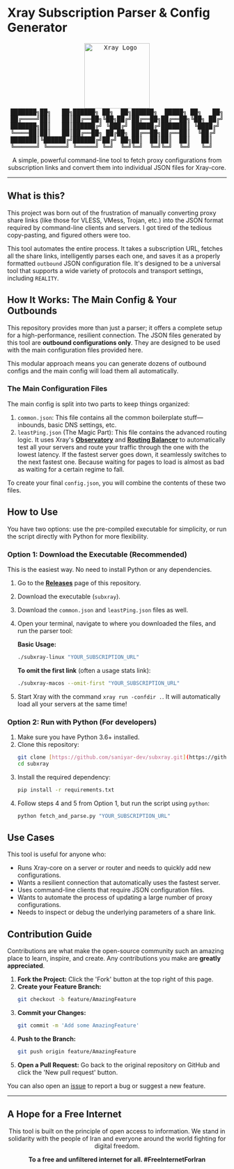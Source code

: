 # Xray Subscription Parser & Config Generator

<div>
<pre align="center">
<img src="https://avatars.githubusercontent.com/u/71564206?s=200&v=4" alt="Xray Logo" width="150"/>
███████╗██╗   ██╗██████╗ ██╗  ██╗██████╗  █████╗ ██╗   ██╗
██╔════╝██║   ██║██╔══██╗╚██╗██╔╝██╔══██╗██╔══██╗╚██╗ ██╔╝
███████╗██║   ██║██████╔╝ ╚███╔╝ ██████╔╝███████║ ╚████╔╝ 
╚════██║██║   ██║██╔══██╗ ██╔██╗ ██╔══██╗██╔══██║  ╚██╔╝  
███████║╚██████╔╝██████╔╝██╔╝ ██╗██║  ██║██║  ██║   ██║   
╚══════╝ ╚═════╝ ╚═════╝ ╚═╝  ╚═╝╚═╝  ╚═╝╚═╝  ╚═╝   ╚═╝   
</pre>

<p align="center">
  A simple, powerful command-line tool to fetch proxy configurations from subscription links and convert them into individual JSON files for Xray-core.
</p>
</div>

---

## What is this?

This project was born out of the frustration of manually converting proxy share links (like those for VLESS, VMess, Trojan, etc.) into the JSON format required by command-line clients and servers. I got tired of the tedious copy-pasting, and figured others were too.

This tool automates the entire process. It takes a subscription URL, fetches all the share links, intelligently parses each one, and saves it as a properly formatted `outbound` JSON configuration file. It's designed to be a universal tool that supports a wide variety of protocols and transport settings, including `REALITY`.

## How It Works: The Main Config & Your Outbounds

This repository provides more than just a parser; it offers a complete setup for a high-performance, resilient connection. The JSON files generated by this tool are **outbound configurations only**. They are designed to be used with the main configuration files provided here.

This modular approach means you can generate dozens of outbound configs and the main config will load them all automatically.

### The Main Configuration Files

The main config is split into two parts to keep things organized:

1.  `common.json`: This file contains all the common boilerplate stuff—inbounds, basic DNS settings, etc.
2.  `leastPing.json` (The Magic Part): This file contains the advanced routing logic. It uses Xray's **[Observatory](https://xtls.github.io/config/observatory.html)** and **[Routing Balancer](https://xtls.github.io/config/routing.html)** to automatically test all your servers and route your traffic through the one with the lowest latency. If the fastest server goes down, it seamlessly switches to the next fastest one. Because waiting for pages to load is almost as bad as waiting for a certain regime to fall.

To create your final `config.json`, you will combine the contents of these two files.

## How to Use

You have two options: use the pre-compiled executable for simplicity, or run the script directly with Python for more flexibility.

### Option 1: Download the Executable (Recommended)

This is the easiest way. No need to install Python or any dependencies.

1.  Go to the [**Releases**](https://github.com/saniyar-dev/subxray/releases) page of this repository.
2.  Download the executable (`subxray`).
3.  Download the `common.json` and `leastPing.json` files as well.
4.  Open your terminal, navigate to where you downloaded the files, and run the parser tool:

    **Basic Usage:**
    ```bash
    ./subxray-linux "YOUR_SUBSCRIPTION_URL"
    ```

    **To omit the first link** (often a usage stats link):
    ```bash
    ./subxray-macos --omit-first "YOUR_SUBSCRIPTION_URL"
    ```

5.  Start Xray with the command `xray run -confdir .`. It will automatically load all your servers at the same time!

### Option 2: Run with Python (For developers)

1.  Make sure you have Python 3.6+ installed.
2.  Clone this repository:
    ```bash
    git clone [https://github.com/saniyar-dev/subxray.git](https://github.com/saniyar-dev/subxray.git)
    cd subxray
    ```
3.  Install the required dependency:
    ```bash
    pip install -r requirements.txt
    ```
4.  Follow steps 4 and 5 from Option 1, but run the script using `python`:
    ```bash
    python fetch_and_parse.py "YOUR_SUBSCRIPTION_URL"
    ```

## Use Cases

This tool is useful for anyone who:
-   Runs Xray-core on a server or router and needs to quickly add new configurations.
-   Wants a resilient connection that automatically uses the fastest server.
-   Uses command-line clients that require JSON configuration files.
-   Wants to automate the process of updating a large number of proxy configurations.
-   Needs to inspect or debug the underlying parameters of a share link.

## Contribution Guide

Contributions are what make the open-source community such an amazing place to learn, inspire, and create. Any contributions you make are **greatly appreciated**.

1.  **Fork the Project:** Click the 'Fork' button at the top right of this page.
2.  **Create your Feature Branch:**
    ```bash
    git checkout -b feature/AmazingFeature
    ```
3.  **Commit your Changes:**
    ```bash
    git commit -m 'Add some AmazingFeature'
    ```
4.  **Push to the Branch:**
    ```bash
    git push origin feature/AmazingFeature
    ```
5.  **Open a Pull Request:** Go back to the original repository on GitHub and click the 'New pull request' button.

You can also open an [issue](https://github.com/saniyar-dev/subxray/issues) to report a bug or suggest a new feature.

---

## A Hope for a Free Internet

<p align="center">
This tool is built on the principle of open access to information. We stand in solidarity with the people of Iran and everyone around the world fighting for digital freedom.
</p>
<p align="center">
<strong>To a free and unfiltered internet for all. #FreeInternetForIran</strong>
</p>


